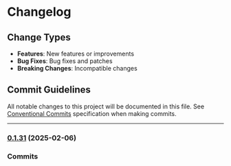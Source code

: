 # Changelog

## Change Types

- **Features**: New features or improvements
- **Bug Fixes**: Bug fixes and patches
- **Breaking Changes**: Incompatible changes

## Commit Guidelines

All notable changes to this project will be documented in this file. See [Conventional Commits](https://www.conventionalcommits.org/) specification when making commits.

---
### [0.1.31](https://github.com/sichang824/RustyTag/compare/0.1.30...0.1.31) (2025-02-06)

### Commits


